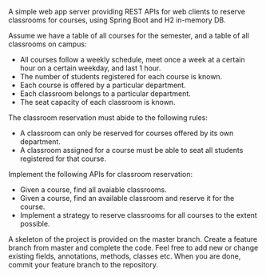A simple web app server providing REST APIs for web clients to reserve classrooms for courses, using Spring Boot and H2 in-memory DB.

Assume we have a table of all courses for the semester, and a table of all classrooms on campus:
* All courses follow a weekly schedule, meet once a week at a certain hour on a certain weekday, and last 1 hour.
* The number of students registered for each course is known.
* Each course is offered by a particular department.
* Each classroom belongs to a particular department.
* The seat capacity of each classroom is known.

The classroom reservation must abide to the following rules:
* A classroom can only be reserved for courses offered by its own department.
* A classroom assigned for a course must be able to seat all students registered for that course.

Implement the following APIs for classroom reservation:
* Given a course, find all avaiable classrooms.
* Given a course, find an available classroom and reserve it for the course.
* Implement a strategy to reserve classrooms for all courses to the extent possible.

A skeleton of the project is provided on the master branch. Create a feature branch from master and complete the code. Feel free to add new or change existing fields, annotations, methods, classes etc. When you are done, commit your feature branch to the repository.
